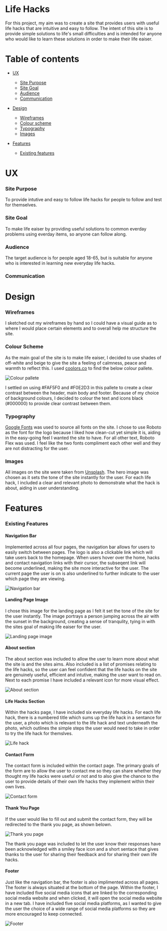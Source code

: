 # Life Hacks
For this project, my aim was to create a site that provides users with useful life hacks that are intuitive and easy to follow. The intent of this site is to provide simple solutions to life's small difficulties and is intended for anyone who would like to learn these solutions in order to make their life eaiser.

<!--Add Am I Responsive image once done-->

# Table of contents
- [UX](#ux)
  - [Site Purpose](#site-purpose)
  - [Site Goal](#site-goal)
  - [Audience](#audience)
  - [Communication](#communication)

- [Design](#design)
  - [Wireframes](#wireframes)
  - [Colour scheme](#colour-scheme)
  - [Typography](#typography)
  - [Images](#images)

- [Features](#features)
  - [Existing features](#existing-features)
  <!-- - [Future features](#future-features)-->


# UX
### Site Purpose
To provide intutive and easy to follow life hacks for people to follow and test for themselves.

### Site Goal
To make life eaiser by providing useful solutions to common everday problems using everday items, so anyone can follow along.

### Audience
The target audience is for people aged 18-65, but is suitable for anyone who is interested in learning new everyday life hacks.

### Communication


# Design
### Wireframes
I sketched out my wireframes by hand so I could have a visual guide as to where I would place certain elements and to overall help me structure the site.
<!--Add wireframes photo-->

### Colour Scheme
As the main goal of the site is to make life eaiser, I decided to use shades of off-white and beige to give the site a feeling of calmness, peace and warmth to reflect this. I used [coolors.co](https://coolors.co/) to find the below colour pallete. 

![Colour pallete](assets/readme-images/colour-scheme.png)

I settled on using #FAF5F0 and #F0E2D3 in this pallete to create a clear contrast between the header, main body and footer. Because of my choice of background colours, I decided to colour the text and icons black (#000000) to provide clear contrast between them.

### Typography
[Google Fonts](https://fonts.google.com/) was used to source all fonts on the site. I chose to use Roboto as the font for the logo because I liked how clean-cut yet simple it is, aiding in the easy-going feel I wanted the site to have. For all other text, Roboto Flex was used. I feel like the two fonts compliment each other well and they are not distracting for the user.

### Images

All images on the site were taken from [Unsplash](https://unsplash.com/images). The hero image was chosen as it sets the tone of the site instantly for the user. For each life hack, I included a clear and relevant photo to demonstrate what the hack is about, aiding in user understanding.

# Features
### Existing Features
#### Navigation Bar
Implemented across all four pages, the navigation bar allows for users to easily switch between pages. The logo is also a clickable link which will take users back to the homepage. When users hover over the home, hacks and contact navigation links with their cursor, the subseqent link will become underlined, making the site more interactive for the user. The current page the user is on is also underlined to further indicate to the user which page they are viewing.

![Navigation bar](assets/readme-images/nav-bar.png)

#### Landing Page Image
I chose this image for the landing page as I felt it set the tone of the site for the user instantly. The image portrays a person jumping across the air with the sunset in the background, creating a sense of tranqulity, tying in with the sites goal of making life eaiser for the user.

![Landing page image](assets/readme-images/landing-page.PNG)

#### About section
The about section was included to allow the user to learn more about what the site is and the sites aims. Also included is a list of promises relating to the life hacks, so the user can feel confident that the life hacks on the site are genuinely useful, efficient and intutive, making the user want to read on. Next to each promise I have included a relevant icon for more visual effect.

![About section](assets/readme-images/about-us.PNG)

#### Life Hacks Section
Within the hacks page, I have included six everyday life hacks. For each life hack, there is a numbered title which sums up the life hack in a sentance for the user, a photo which is relevant to the life hack and text underneath the photo, which outlines the simple steps the user would need to take in order to try the life hack for themslves.

![Life hack](assets/readme-images/life-hack.PNG)

#### Contact Form
The contact form is included within the contact page. The primary goals of the form are to allow the user to contact me so they can share whether they thought my life hacks were useful or not and to also give the chance to the user to provide details of their own life hacks they implement within their own lives.

![Contact form](assets/readme-images/feedback-form.PNG)

#### Thank You Page
If the user would like to fill out and submit the contact form, they will be redirected to the thank you page, as shown belown. 

![Thank you page](assets/readme-images/thank-you-page.PNG)

The thank you page was included to let the user know their responses have been acknowledged with a smiley face icon and a short sentace that gives thanks to the user for sharing their feedback and for sharing their own life hacks.

#### Footer
Just like the navigation bar, the footer is also implimented across all pages. The footer is always situated at the bottom of the page. Within the footer, I have included five social media icons that are linked to the corresponding social media website and when clicked, it will open the social media website in a new tab. I have included five social media platforms, as I wanted to give the user the choice of a wide range of social media platforms so they are more encouraged to keep connected.

![Footer](assets/readme-images/footer.PNG)





